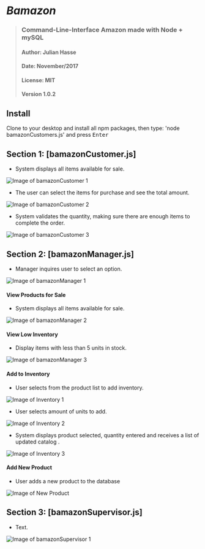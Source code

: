 # *Bamazon* 
>### Command-Line-Interface Amazon made with Node + mySQL
>#### Author: Julian Hasse
>#### Date: November/2017
>#### License: MIT
>#### Version 1.0.2

## Install

Clone to your desktop and install all npm packages, then type: 'node bamazonCustomers.js' and press <kbd>Enter</kbd>

## Section 1: [bamazonCustomer.js]
* System displays all items available for sale.

![Image of bamazonCustomer 1 ](https://github.com/julianhasse/bamazon/blob/master/screen_shots/img001.png)

* The user can select the items for purchase and see the total amount. 

![Image of bamazonCustomer 2](https://github.com/julianhasse/bamazon/blob/master/screen_shots/img002.png)

* System validates the quantity, making sure there are enough items to complete the order. 

![Image of bamazonCustomer 3](https://github.com/julianhasse/bamazon/blob/master/screen_shots/img003.png)


## Section 2: [bamazonManager.js]
* Manager inquires user to select an option. 

![Image of bamazonManager 1](https://github.com/julianhasse/bamazon/blob/master/screen_shots/img004.png)

#### View Products for Sale
* System displays all items available for sale.

![Image of bamazonManager 2](https://github.com/julianhasse/bamazon/blob/master/screen_shots/img005.png)

#### View Low Inventory
* Display items with less than 5 units in stock. 

![Image of bamazonManager 3](https://github.com/julianhasse/bamazon/blob/master/screen_shots/img006.png)

#### Add to Inventory
* User selects from the product list to add inventory. 

![Image of Inventory 1](https://github.com/julianhasse/bamazon/blob/master/screen_shots/img007.png)

* User selects amount of units to add. 

![Image of Inventory 2](https://github.com/julianhasse/bamazon/blob/master/screen_shots/img008.png)

* System displays product selected, quantity entered and receives a list of updated catalog . 

![Image of Inventory 3](https://github.com/julianhasse/bamazon/blob/master/screen_shots/img009.png)

#### Add New Product
* User adds a new product to the database

![Image of New Product](https://github.com/julianhasse/bamazon/blob/master/screen_shots/img011.png)

## Section 3: [bamazonSupervisor.js]
* Text. 

![Image of bamazonSupervisor 1](https://github.com/julianhasse/bamazon/blob/master/screen_shots/img012.png)
